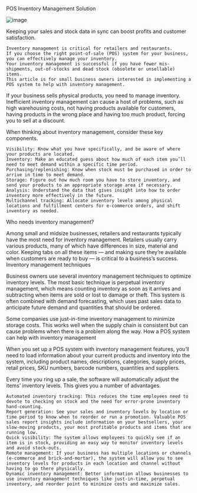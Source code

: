 POS Inventory Management Solution


![image](https://user-images.githubusercontent.com/32578797/206519573-b53b1a55-9181-4f32-8ce1-5e26325dbcb3.png)

Keeping your sales and stock data in sync can boost profits and customer satisfaction.

    Inventory management is critical for retailers and restaurants.
    If you choose the right point-of-sale (POS) system for your business, you can effectively manage your inventory.
    Your inventory management is successful if you have fewer mis-shipments, out-of-stocks and dead stock (obsolete or unsellable) items.
    This article is for small business owners interested in implementing a POS system to help with inventory management.

If your business sells physical products, you need to manage inventory. Inefficient inventory management can cause a host of problems, such as high warehousing costs, not having products available for customers, having products in the wrong place and having too much product, forcing you to sell at a discount.

When thinking about inventory management, consider these key components.

    Visibility: Know what you have specifically, and be aware of where your products are located.
    Inventory: Make an educated guess about how much of each item you’ll need to meet demand within a specific time period.
    Purchasing/replenishing: Know when stock must be purchased in order to arrive in time to meet demand.
    Storage: Figure out how much room you have to store inventory, and send your products to an appropriate storage area if necessary.
    Analysis: Understand the data that gives insight into how to order inventory more effectively in the future.
    Multichannel tracking: Allocate inventory levels among physical locations and fulfillment centers for e-commerce orders, and shift inventory as needed.

Who needs inventory management?

Among small and midsize businesses, retailers and restaurants typically have the most need for inventory management. Retailers usually carry various products, many of which have differences in size, material and color. Keeping tabs on all these items — and making sure they’re available when customers are ready to buy — is critical to a business’s success.
Inventory management techniques

Business owners use several inventory management techniques to optimize inventory levels. The most basic technique is perpetual inventory management, which means counting inventory as soon as it arrives and subtracting when items are sold or lost to damage or theft. This system is often combined with demand forecasting, which uses past sales data to anticipate future demand and quantities that should be ordered.

Some companies use just-in-time inventory management to minimize storage costs. This works well when the supply chain is consistent but can cause problems when there is a problem along the way.
How a POS system can help with inventory management

When you set up a POS system with inventory management features, you’ll need to load information about your current products and inventory into the system, including product names, descriptions, categories, supply prices, retail prices, SKU numbers, barcode numbers, quantities and suppliers.

Every time you ring up a sale, the software will automatically adjust the items’ inventory levels. This gives you a number of advantages.

    Automated inventory tracking: This reduces the time employees need to devote to checking on stock and the need for error-prone inventory hand-counting.
    Report generation: See your sales and inventory levels by location or time period to know when to reorder or run a promotion. Valuable POS sales report insights include information on your bestsellers, your slow-moving products, your most profitable products and items that are running low.
    Quick visibility: The system allows employees to quickly see if an item is in stock, providing an easy way to monitor inventory levels and avoid stock-outs.
    Remote management: If your business has multiple locations or channels (e-commerce and brick-and-mortar), the system will allow you to see inventory levels for products in each location and channel without having to go there physically.
    Dynamic inventory management: Better information allows businesses to use inventory management techniques like just-in-time, perpetual inventory, and reorder point to minimize costs and maximize sales.


